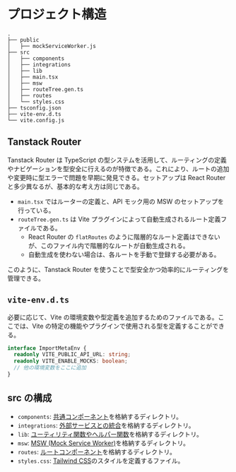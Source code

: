 # プロジェクト構造

```
.
├── public
│   ├── mockServiceWorker.js
├── src
│   ├── components
│   ├── integrations
│   ├── lib
│   ├── main.tsx
│   ├── msw
│   ├── routeTree.gen.ts
│   ├── routes
│   └── styles.css
├── tsconfig.json
├── vite-env.d.ts
└── vite.config.js
```

## Tanstack Router

Tanstack Router は TypeScript の型システムを活用して、ルーティングの定義やナビゲーションを型安全に行えるのが特徴である。これにより、ルートの追加や変更時に型エラーで問題を早期に発見できる。セットアップは React Router と多少異なるが、基本的な考え方は同じである。

- `main.tsx` ではルーターの定義と、API モック用の MSW のセットアップを行っている。
- `routeTree.gen.ts` は Vite プラグインによって自動生成されるルート定義ファイルである。
    - React Router の `flatRoutes` のように階層的なルート定義はできないが、このファイル内で階層的なルートが自動生成される。
    - 自動生成を使わない場合は、各ルートを手動で登録する必要がある。

このように、Tanstack Router を使うことで型安全かつ効率的にルーティングを管理できる。

## `vite-env.d.ts`

必要に応じて、Vite の環境変数や型定義を追加するためのファイルである。ここでは、Vite の特定の機能やプラグインで使用される型を定義することができる。

```ts
interface ImportMetaEnv {
  readonly VITE_PUBLIC_API_URL: string;
  readonly VITE_ENABLE_MOCKS: boolean;
  // 他の環境変数をここに追加
}
```

## src の構成

- `components`: [共通コンポーネント](./components.md)を格納するディレクトリ。
- `integrations`: [外部サービスとの統合](./integrations.md)を格納するディレクトリ。
- `lib`: [ユーティリティ関数やヘルパー関数](./lib.md)を格納するディレクトリ。
- `msw`: [MSW (Mock Service Worker)](./msw.md)を格納するディレクトリ。
- `routes`: [ルートコンポーネント](./routes.md)を格納するディレクトリ。
-  `styles.css`: [Tailwind CSS](./tailwind.md)のスタイルを定義するファイル。
